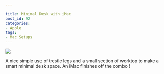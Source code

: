 ```yaml
---

title: Minimal Desk with iMac
post_id: 92
categories: 
- Apple
tags:
- Mac Setups
---
```


![](http://40.media.tumblr.com/aa81494a424019f49fd4b6226b03c098/tumblr_mrxc9f4Gr71rqeb09o1_1280.jpg)

A nice simple use of trestle legs and a small section of worktop to make a smart minimal desk space. An iMac finishes off the combo !